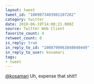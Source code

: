 ```yaml
---
layout: tweet
tweet_id: "1009073403981107202"
category: twitter
date: 2018-06-19T14:00:21.000Z
source: Twitter Web Client
favorite_count: 4
retweet_count: 0
is_reply: true
in_reply_to_id: "1008799963848040449"
in_reply_to_user: kosamari
tags:
- tweet
---
```


[@kosamari](https://twitter.com/@kosamari) Uh, expense that shit!!
